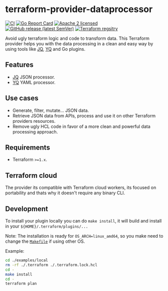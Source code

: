 # terraform-provider-dataprocessor

[![CI](https://github.com/slok/terraform-provider-dataprocessor/actions/workflows/ci.yml/badge.svg?branch=main)](https://github.com/slok/terraform-provider-dataprocessor/actions/workflows/ci.yml)
[![Go Report Card](https://goreportcard.com/badge/github.com/slok/terraform-provider-dataprocessor)](https://goreportcard.com/report/github.com/slok/terraform-provider-dataprocessor)
[![Apache 2 licensed](https://img.shields.io/badge/license-Apache2-blue.svg)](https://raw.githubusercontent.com/slok/terraform-provider-dataprocessor/master/LICENSE)
[![GitHub release (latest SemVer)](https://img.shields.io/github/v/release/slok/terraform-provider-dataprocessor)](https://github.com/slok/terraform-provider-dataprocessor/releases/latest)
[![Terraform regsitry](https://img.shields.io/badge/Terraform-Registry-color=green?logo=Terraform&style=flat&color=5C4EE5&logoColor=white)](https://registry.terraform.io/providers/slok/dataprocessor/latest/docs)

Avoid ugly terraform logic and code to transform data. This Terraform provider helps you with the data processing in a clean and easy way by using tools like [JQ], [YQ] and Go plugins.

## Features

- [JQ] JSON processor.
- [YQ] YAML processor.

## Use cases

- Generate, filter, mutate... JSON data.
- Retrieve JSON data from APIs, process and use it on other Terraform providers resources.
- Remove ugly HCL code in favor of a more clean and powerful data processing approach.

## Requirements

- Terraform `>=1.x`.

## Terraform cloud

The provider its compatible with Terraform cloud workers, its focused on portability and thats why it doesn't require any binary CLI.

## Development

To install your plugin locally you can do `make install`, it will build and install in your `${HOME}/.terraform/plugins/...`

Note: The installation is ready for `OS_ARCH=linux_amd64`, so you make need to change the [`Makefile`](./Makefile) if using other OS.

Example:

```bash
cd ./examples/local
rm -rf ./.terraform ./.terraform.lock.hcl
cd -
make install
cd -
terraform plan
```

[JQ]: https://stedolan.github.io/jq/
[YQ]: https://github.com/mikefarah/yq